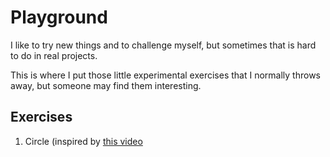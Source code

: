 Playground
==========

I like to try new things and to challenge myself, but sometimes that is hard to do in real projects.

This is where I put those little experimental exercises that I normally throws away, but someone may find them interesting.

Exercises
---------

1. Circle (inspired by [this video](https://www.youtube.com/watch?v=pNe6fsaCVtI)